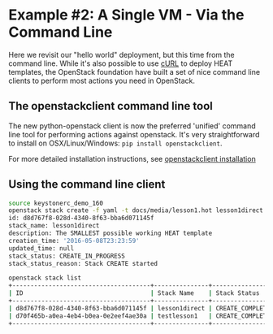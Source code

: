 # Example #2: A Single VM - Via the Command Line
Here we revisit our "hello world" deployment, but this time from the command
line. While it's also possible to use [cURL](https://curl.haxx.se/) to
deploy HEAT templates, the OpenStack foundation have built a set of nice
command line clients to perform most actions you need in OpenStack.

## The openstackclient command line tool
The new python-openstack client is now the preferred 'unified' command line
tool for performing actions against openstack. It's very straightforward to
install on OSX/Linux/Windows: `pip install openstackclient`.

For more detailed installation instructions, see
[openstackclient installation](http://docs.openstack.org/cli-reference/common/cli_install_openstack_command_line_clients.html)

## Using the command line client

```bash
source keystonerc_demo_160
openstack stack create -f yaml -t docs/media/lesson1.hot lesson1direct
id: d8d767f8-028d-4340-8f63-bba6d071145f
stack_name: lesson1direct
description: The SMALLEST possible working HEAT template
creation_time: '2016-05-08T23:23:59'
updated_time: null
stack_status: CREATE_IN_PROGRESS
stack_status_reason: Stack CREATE started

openstack stack list
+--------------------------------------+---------------+-----------------+---------------------+--------------+
| ID                                   | Stack Name    | Stack Status    | Creation Time       | Updated Time |
+--------------------------------------+---------------+-----------------+---------------------+--------------+
| d8d767f8-028d-4340-8f63-bba6d071145f | lesson1direct | CREATE_COMPLETE | 2016-05-08T23:23:59 | None         |
| d70f465b-a0ea-4eb4-b0ea-0e2eef4ae30a | testlesson1   | CREATE_COMPLETE | 2016-05-08T22:41:13 | None         |
+--------------------------------------+---------------+-----------------+---------------------+--------------+
```
